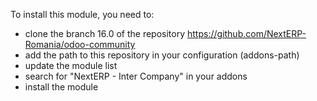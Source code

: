 To install this module, you need to:

- clone the branch 16.0 of the repository
  <https://github.com/NextERP-Romania/odoo-community>
- add the path to this repository in your configuration (addons-path)
- update the module list
- search for "NextERP - Inter Company" in your addons
- install the module
